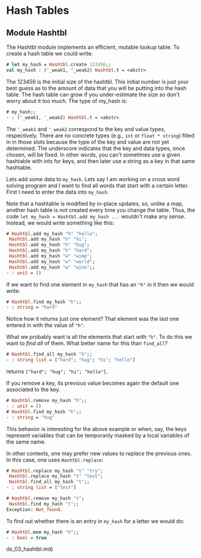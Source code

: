 
# Hash Tables


## Module Hashtbl


The Hashtbl module implements an efficient, mutable lookup table. To
create a hash table we could write:



```ml
# let my_hash = Hashtbl.create 123456;;
val my_hash : ('_weak1, '_weak2) Hashtbl.t = <abstr>

```
The 123456 is the initial size of the hashtbl. This initial number is
just your best guess as to the amount of data that you will be putting
into the hash table. The hash table can grow if you under-estimate the
size so don't worry about it too much. The type of my_hash is:



```ml
# my_hash;;
- : ('_weak1, '_weak2) Hashtbl.t = <abstr>

```
The `'_weak1` and `'_weak2` correspond to the key and value types, respectively.
There are no concrete types (e.g., `int` or `float * string`) filled in in
those slots because the type of the key and value are not yet
determined. The underscore indicates that the key and data types, once
chosen, will be fixed. In other words, you can't sometimes use a given
hashtable with ints for keys, and then later use a string as a key in
that same hashtable.


Lets add some data to `my_hash`. Lets say I am working on a cross word
solving program and I want to find all words that start with a certain
letter. First I need to enter the data into `my_hash`.


Note that a hashtable is modified by in-place updates, so, unlike a map,
another hash table is *not* created every time you change the table. Thus,
the code `let my_hash = Hashtbl.add my_hash ...` wouldn't make any
sense. Instead, we would write something like this:



```ml
# Hashtbl.add my_hash "h" "hello";
 Hashtbl.add my_hash "h" "hi";
 Hashtbl.add my_hash "h" "hug";
 Hashtbl.add my_hash "h" "hard";
 Hashtbl.add my_hash "w" "wimp";
 Hashtbl.add my_hash "w" "world";
 Hashtbl.add my_hash "w" "wine";;
- : unit = ()

```
If we want to find one element in `my_hash` that has an `"h"` in it then we
would write:



```ml
# Hashtbl.find my_hash "h";;
- : string = "hard"

```
Notice how it returns just one element? That element
was the last one entered in with the value of `"h"`.


What we probably want is all the elements that start with `"h"`. To do
this we want to *find all* of them. What better name for this than
`find_all`?



```ml
# Hashtbl.find_all my_hash "h";;
- : string list = ["hard"; "hug"; "hi"; "hello"]

```
returns `["hard"; "hug"; "hi"; "hello"]`.


If you remove a key, its previous value becomes again the default one
associated to the key.



```ml
# Hashtbl.remove my_hash "h";;
- : unit = ()
# Hashtbl.find my_hash "h";;
- : string = "hug"

```
This behavior is interesting for the above example or when, say, the
keys represent variables that can be temporarily masked by a local
variables of the same name.


In other contexts, one may prefer new values to *replace* the previous
ones. In this case, one uses `Hashtbl.replace`:



```ml
# Hashtbl.replace my_hash "t" "try";
 Hashtbl.replace my_hash "t" "test";
 Hashtbl.find_all my_hash "t";;
- : string list = ["test"]

# Hashtbl.remove my_hash "t";
 Hashtbl.find my_hash "t";;
Exception: Not_found.

```
To find out whether there is an
entry in `my_hash` for a letter we would do:



```ml
# Hashtbl.mem my_hash "h";;
- : bool = true

```






ds_03_hashtbl.md)






